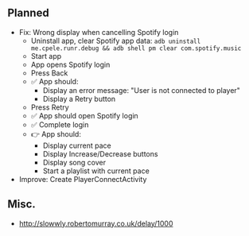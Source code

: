 ## Planned

- Fix: Wrong display when cancelling Spotify login
    - Uninstall app, clear Spotify app data: `adb uninstall me.cpele.runr.debug && adb shell pm clear com.spotify.music`
    - Start app
    - App opens Spotify login
    - Press Back
    - ✅ App should:
        - Display an error message: "User is not connected to player" 
        - Display a Retry button
    - Press Retry
    - ✅ App should open Spotify login
    - ✅ Complete login
    - 👉 App should:
        - Display current pace
        - Display Increase/Decrease buttons 
        - Display song cover
        - Start a playlist with current pace
- Improve: Create PlayerConnectActivity

## Misc.

- http://slowwly.robertomurray.co.uk/delay/1000
